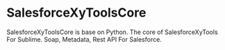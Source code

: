 # SalesforceXyToolsCore
SalesforceXyToolsCore is base on Python. The core of SalesforceXyTools For Sublime. Soap, Metadata, Rest API For Salesforce.
